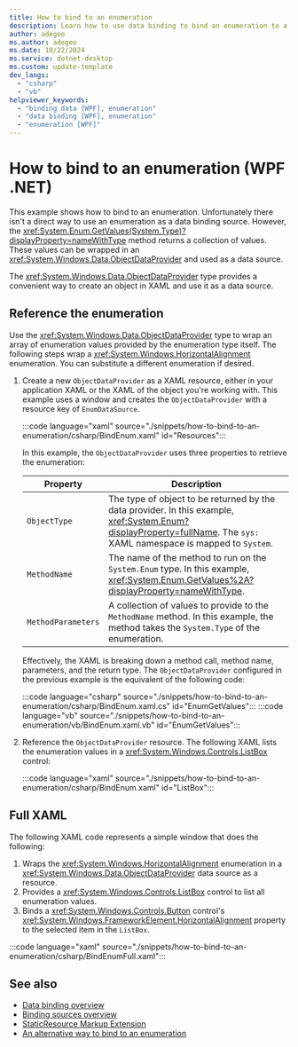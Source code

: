 ```yaml
---
title: How to bind to an enumeration
description: Learn how to use data binding to bind an enumeration to a collection object in XAML and in code for Windows Presentation Foundation.
author: adegeo
ms.author: adegeo
ms.date: 10/22/2024
ms.service: dotnet-desktop
ms.custom: update-template
dev_langs:
  - "csharp"
  - "vb"
helpviewer_keywords: 
  - "binding data [WPF], enumeration"
  - "data binding [WPF], enumeration"
  - "enumeration [WPF]"
---
```


# How to bind to an enumeration (WPF .NET)

This example shows how to bind to an enumeration. Unfortunately there isn't a direct way to use an enumeration as a data binding source. However, the <xref:System.Enum.GetValues(System.Type)?displayProperty=nameWithType> method returns a collection of values. These values can be wrapped in an <xref:System.Windows.Data.ObjectDataProvider> and used as a data source.

The <xref:System.Windows.Data.ObjectDataProvider> type provides a convenient way to create an object in XAML and use it as a data source.

## Reference the enumeration

Use the <xref:System.Windows.Data.ObjectDataProvider> type to wrap an array of enumeration values provided by the enumeration type itself. The following steps wrap a <xref:System.Windows.HorizontalAlignment> enumeration. You can substitute a different enumeration if desired.

01. Create a new `ObjectDataProvider` as a XAML resource, either in your application XAML or the XAML of the object you're working with. This example uses a window and creates the `ObjectDataProvider` with a resource key of `EnumDataSource`.

    :::code language="xaml" source="./snippets/how-to-bind-to-an-enumeration/csharp/BindEnum.xaml" id="Resources":::

    In this example, the `ObjectDataProvider` uses three properties to retrieve the enumeration:

    | Property           | Description                                                                                                                                                            |
    |--------------------|------------------------------------------------------------------------------------------------------------------------------------------------------------------------|
    | `ObjectType`       | The type of object to be returned by the data provider. In this example, <xref:System.Enum?displayProperty=fullName>. The `sys:` XAML namespace is mapped to `System`. |
    | `MethodName`       | The name of the method to run on the `System.Enum` type. In this example, <xref:System.Enum.GetValues%2A?displayProperty=nameWithType>.                                |
    | `MethodParameters` | A collection of values to provide to the `MethodName` method. In this example, the method takes the `System.Type` of the enumeration.                                  |

    Effectively, the XAML is breaking down a method call, method name, parameters, and the return type. The `ObjectDataProvider` configured in the previous example is the equivalent of the following code:

    :::code language="csharp" source="./snippets/how-to-bind-to-an-enumeration/csharp/BindEnum.xaml.cs" id="EnumGetValues":::
    :::code language="vb" source="./snippets/how-to-bind-to-an-enumeration/vb/BindEnum.xaml.vb" id="EnumGetValues":::

02. Reference the `ObjectDataProvider` resource. The following XAML lists the enumeration values in a <xref:System.Windows.Controls.ListBox> control:

    :::code language="xaml" source="./snippets/how-to-bind-to-an-enumeration/csharp/BindEnum.xaml" id="ListBox":::

## Full XAML

The following XAML code represents a simple window that does the following:

01. Wraps the <xref:System.Windows.HorizontalAlignment> enumeration in a <xref:System.Windows.Data.ObjectDataProvider> data source as a resource.
01. Provides a <xref:System.Windows.Controls.ListBox> control to list all enumeration values.
01. Binds a <xref:System.Windows.Controls.Button> control's <xref:System.Windows.FrameworkElement.HorizontalAlignment> property to the selected item in the `ListBox`.

:::code language="xaml" source="./snippets/how-to-bind-to-an-enumeration/csharp/BindEnumFull.xaml":::

## See also

- [Data binding overview](index.md)
- [Binding sources overview](binding-sources-overview.md)
- [StaticResource Markup Extension](../../../framework/wpf/advanced/staticresource-markup-extension.md)
- [An alternative way to bind to an enumeration](https://brianlagunas.com/a-better-way-to-data-bind-enums-in-wpf/)
